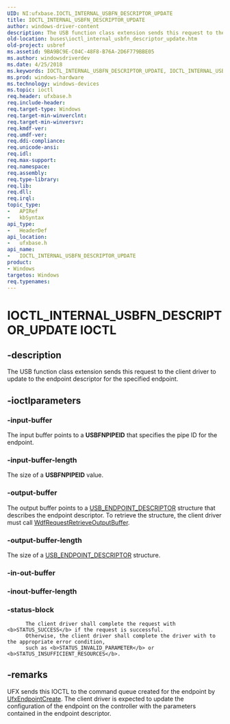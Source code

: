 ```yaml
---
UID: NI:ufxbase.IOCTL_INTERNAL_USBFN_DESCRIPTOR_UPDATE
title: IOCTL_INTERNAL_USBFN_DESCRIPTOR_UPDATE
author: windows-driver-content
description: The USB function class extension sends this request to the client driver to update to the endpoint descriptor for the specified endpoint.
old-location: buses\ioctl_internal_usbfn_descriptor_update.htm
old-project: usbref
ms.assetid: 9BA9BC9E-C04C-48F8-B76A-2D6F779BBE05
ms.author: windowsdriverdev
ms.date: 4/25/2018
ms.keywords: IOCTL_INTERNAL_USBFN_DESCRIPTOR_UPDATE, IOCTL_INTERNAL_USBFN_DESCRIPTOR_UPDATE control, IOCTL_INTERNAL_USBFN_DESCRIPTOR_UPDATE control code [Buses], buses.ioctl_internal_usbfn_descriptor_update, ufxbase/IOCTL_INTERNAL_USBFN_DESCRIPTOR_UPDATE
ms.prod: windows-hardware
ms.technology: windows-devices
ms.topic: ioctl
req.header: ufxbase.h
req.include-header: 
req.target-type: Windows
req.target-min-winverclnt: 
req.target-min-winversvr: 
req.kmdf-ver: 
req.umdf-ver: 
req.ddi-compliance: 
req.unicode-ansi: 
req.idl: 
req.max-support: 
req.namespace: 
req.assembly: 
req.type-library: 
req.lib: 
req.dll: 
req.irql: 
topic_type:
-	APIRef
-	kbSyntax
api_type:
-	HeaderDef
api_location:
-	ufxbase.h
api_name:
-	IOCTL_INTERNAL_USBFN_DESCRIPTOR_UPDATE
product:
- Windows
targetos: Windows
req.typenames: 
---
```


# IOCTL_INTERNAL_USBFN_DESCRIPTOR_UPDATE IOCTL


## -description


The USB function class extension sends this request to the client driver to update to the endpoint descriptor for the specified endpoint.


## -ioctlparameters




### -input-buffer

The input buffer points to a <b>USBFNPIPEID</b> that specifies the pipe ID for the endpoint.


### -input-buffer-length

The size of a <b>USBFNPIPEID</b> value.


### -output-buffer

The output buffer points to a <a href="https://msdn.microsoft.com/library/windows/hardware/ff539317">USB_ENDPOINT_DESCRIPTOR</a> structure that describes the endpoint descriptor. To retrieve the structure, the client driver must call <a href="https://msdn.microsoft.com/library/windows/hardware/ff550018">WdfRequestRetrieveOutputBuffer</a>.


### -output-buffer-length

The size of a <a href="https://msdn.microsoft.com/library/windows/hardware/ff539317">USB_ENDPOINT_DESCRIPTOR</a> structure.


### -in-out-buffer



<text></text>




### -inout-buffer-length



<text></text>




### -status-block


		  The client driver shall complete the request with <b>STATUS_SUCCESS</b> if the request is successful. 
		  Otherwise, the client driver shall complete the driver with to the appropriate error condition, 
		  such as <b>STATUS_INVALID_PARAMETER</b> or <b>STATUS_INSUFFICIENT_RESOURCES</b>.


## -remarks



UFX sends this IOCTL to the command queue created for the endpoint by <a href="https://msdn.microsoft.com/library/windows/hardware/mt187965">UfxEndpointCreate</a>.  The client driver is expected to update the configuration of the endpoint on the controller with the parameters contained in the endpoint descriptor.




